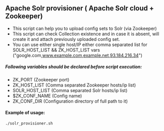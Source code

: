 ## Apache Solr provisioner ( Apache Solr cloud + Zookeeper)
* This script can help you to upload config sets to Solr (via Zookeeper)
* This script can check Collection existence and in case it is absent, will create it and attach previously uploaded config set.
* You can use either single host/IP either comma separated list for SOLR_HOST_LIST && ZK_HOST_LIST vars ("google.com,www.example.com,example.net,93.184.216.34")

##### Following variables should be declared before script execution:
 - ZK_PORT (Zookeeper port)
 - ZK_HOST_LIST (Comma separated Zookeeper hosts/ip list)
 - SOLR_HOST_LIST (Comma separated Solr hosts/ip list)
 - $ZK_CONF_NAME (Config name)
 - ZK_CONF_DIR (Configuration directory of full path to it)
 
#### Example of usage:
 
```./solr_provisioner.sh``` 
  
 

 
 